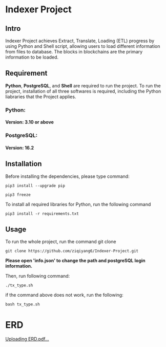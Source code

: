 # Indexer Project

## Intro
Indexer Project achieves Extract, Translate, Loading (ETL) progress by using Python and Shell script, allowing users to load different information from files to database. The blocks in blockchains are the primary information to be loaded. 

## Requirement
**Python**, **PostgreSQL**, and **Shell** are required to run the project. To run the project, installation of all three softwares is required, including the Python liabraries that the Project applies. 
### Python:
#### Version: 3.10 or above 
### PostgreSQL:
#### Version: 16.2

## Installation
Before installing the dependencies, please type command:
```
pip3 install --upgrade pip
```

```
pip3 freeze
```

To install all required libraries for Python, run the following command
```
pip3 install -r requirements.txt
```

## Usage
To run the whole project, run the command git clone
```
git clone https://github.com/ziqiyang6/Indexer-Project.git
```
**Please open 'info.json' to change the path and postgreSQL login information.**

Then, run following command:
```
./tx_type.sh
```
if the command above does not work, run the following:
```
bash tx_type.sh
```
# ERD
[Uploading ERD.pdf…]()


